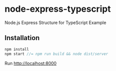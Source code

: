 # node-express-typescript
Node.js Express Structure for TypeScript Example


## Installation
```js
npm install
npm start //= npm run build && node dist/server
```
Run [http://localhost:8000](http://localhost:8000)
